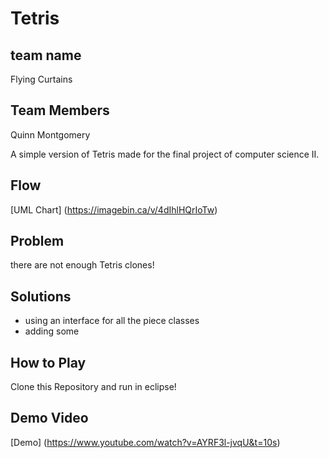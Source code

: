 # Tetris

## team name
Flying Curtains

## Team Members
Quinn Montgomery

A simple version of Tetris made for the final project of computer science II.  

## Flow
[UML Chart]
(https://imagebin.ca/v/4dIhlHQrIoTw)

## Problem
there are not enough Tetris clones!

## Solutions
* using an interface for all the piece classes
* adding some

## How to Play
Clone this Repository and run in eclipse!

## Demo Video
[Demo]
(https://www.youtube.com/watch?v=AYRF3l-jvqU&t=10s)
